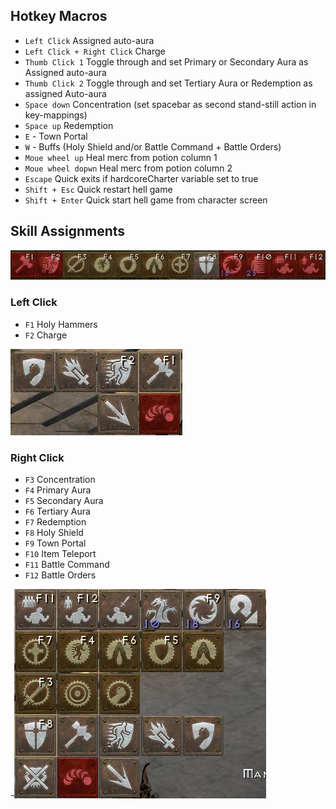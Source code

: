 ## Hotkey Macros
- ```Left Click``` Assigned auto-aura
- ```Left Click + Right Click``` Charge
- ```Thumb Click 1``` Toggle through and set Primary or Secondary Aura as Assigned auto-aura
- ```Thumb Click 2``` Toggle through and set Tertiary Aura or Redemption as assigned Auto-aura
- ```Space down``` Concentration (set spacebar as second stand-still action in key-mappings)
- ```Space up``` Redemption
- ```E``` - Town Portal
- ```W``` - Buffs (Holy Shield and/or Battle Command + Battle Orders)
- ```Moue wheel up``` Heal merc from potion column 1
- ```Moue wheel dopwn``` Heal merc from potion column 2
- ```Escape``` Quick exits if  hardcoreCharter variable set to true
- ```Shift + Esc``` Quick restart hell game
- ```Shift + Enter``` Quick start hell game from character screen

## Skill Assignments
![All Skills](hammerdin-all-key-bindings.JPG)

### Left Click
- ```F1``` Holy Hammers
- ```F2``` Charge

![Left Click](hammerdin-left-click-skillbar.JPG)

### Right Click
- ```F3``` Concentration
- ```F4``` Primary Aura
- ```F5``` Secondary Aura
- ```F6``` Tertiary Aura
- ```F7``` Redemption
- ```F8``` Holy Shield
- ```F9``` Town Portal
- ```F10``` Item Teleport
- ```F11``` Battle Command
- ```F12``` Battle Orders

-![Right Click](hammerdin-right-click-skillbar.JPG)

